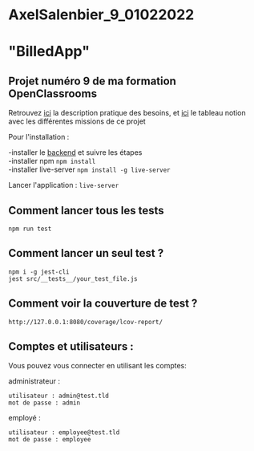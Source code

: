 # AxelSalenbier_9_01022022

# "BilledApp" #

## Projet numéro 9 de ma formation OpenClassrooms ##

Retrouvez [ici](https://course.oc-static.com/projects/DA+JSR_P9/Billed+-+Description+pratique+des+besoins+-.pdf) la description pratique des besoins, et [ici](https://www.notion.so/a7a612fc166747e78d95aa38106a55ec?v=2a8d3553379c4366b6f66490ab8f0b90) le tableau notion avec les différentes missions de ce projet

Pour l'installation : 

-installer le [backend](https://github.com/OpenClassrooms-Student-Center/Billed-app-FR-back) et suivre les étapes </br>
-installer npm ```npm install``` </br>
-installer live-server ```npm install -g live-server``` </br>

Lancer l'application : 
```live-server```

## Comment lancer tous les tests ##
```npm run test```

## Comment lancer un seul test ? ##
```npm i -g jest-cli``` </br>
```jest src/__tests__/your_test_file.js```

## Comment voir la couverture de test ? ##

```http://127.0.0.1:8080/coverage/lcov-report/```

## Comptes et utilisateurs : ##

Vous pouvez vous connecter en utilisant les comptes:

administrateur :

```utilisateur : admin@test.tld ``` </br>
```mot de passe : admin```

employé :

```utilisateur : employee@test.tld``` </br>
```mot de passe : employee```
